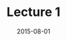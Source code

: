 ---
layout: lecture
title: "Lecture 1"
date: 2015-08-01
powerpoint: "118125e6-e8a3-453d-8135-c060f982a7d6"
categories : [lectures, 2014] 
---